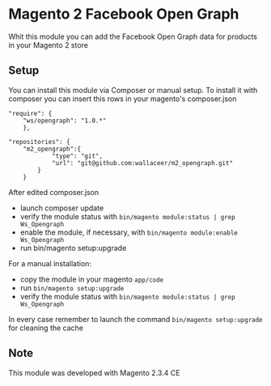 # Magento 2 Facebook Open Graph

Whit this module you can add the Facebook Open Graph data for products in your Magento 2 store


## Setup

You can install this module via Composer or manual setup.
To install it with composer you can insert this rows in your magento's composer.json
```
"require": {
	"ws/opengraph": "1.0.*"
    },
```
```
"repositories": {
	"m2_opengraph":{
            "type": "git",
            "url": "git@github.com:wallaceer/m2_opengraph.git"
        }
    }
```
  
After edited composer.json 
- launch composer update
- verify the module status with `bin/magento module:status | grep Ws_Opengraph`
- enable the module, if necessary, with `bin/magento module:enable Ws_Opengraph`
- run bin/magento setup:upgrade
    
For a manual installation:
* copy the module in your magento `app/code`
* run `bin/magento setup:upgrade`
* verify the module status with `bin/magento module:status | grep Ws_Opengraph`


In every case remember to launch the command `bin/magento setup:upgrade` for cleaning the cache


## Note
This module was developed with Magento 2.3.4 CE   